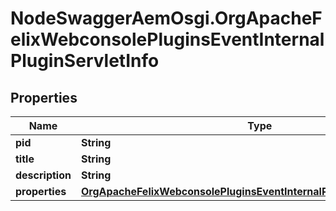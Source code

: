 # NodeSwaggerAemOsgi.OrgApacheFelixWebconsolePluginsEventInternalPluginServletInfo

## Properties
Name | Type | Description | Notes
------------ | ------------- | ------------- | -------------
**pid** | **String** |  | [optional] 
**title** | **String** |  | [optional] 
**description** | **String** |  | [optional] 
**properties** | [**OrgApacheFelixWebconsolePluginsEventInternalPluginServletProperties**](OrgApacheFelixWebconsolePluginsEventInternalPluginServletProperties.md) |  | [optional] 


